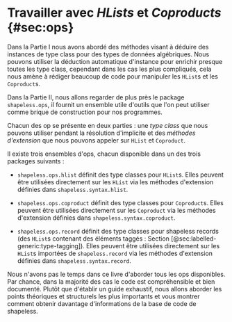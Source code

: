 # Travailler avec *HLists* et *Coproducts* {#sec:ops}

Dans la Partie I nous avons abordé des méthodes
visant à déduire des instances de type
class pour des types de données algébriques.
Nous pouvons utiliser la déduction automatique
d'instance pour enrichir presque toutes les type class,
cependant dans les cas les plus compliqués, cela nous amène à rédiger beaucoup de code 
pour manipuler les `HList`s et les `Coproduct`s.

Dans la Partie II, nous allons regarder de plus près le package `shapeless.ops`,
il fournit un ensemble utile d'outils que 
l'on peut utiliser comme brique de construction pour nos programmes.

Chacun des op se présente en deux parties :
une *type class* que nous pouvons utiliser pendant la résolution d'implicite
et des *méthodes d'extension* que nous pouvons appeler sur `HList` et `Coproduct`.

Il existe trois ensembles d'ops,
chacun disponible dans un des trois packages suivants :

  - `shapeless.ops.hlist` définit des type classes pour `HList`s.
    Elles peuvent être utilisées directement sur les `HList` via les 
    méthodes d'extension définies dans `shapeless.syntax.hlist`.

  - `shapeless.ops.coproduct` définit des type classes pour `Coproduct`s.
    Elles peuvent être utilisées directement sur les `Coproduct` via les 
    méthodes d'extension définies dans `shapeless.syntax.coproduct`.

  - `shapeless.ops.record` définit des type classes pour shapeless records
    (des `HList`s contenant des éléments taggés : Section [@sec:labelled-generic:type-tagging]).
    Elles peuvent être utilisées directement sur les `HList`s importées de `shapeless.record`  via les 
    méthodes d'extension définies dans `shapeless.syntax.record`.
    
Nous n'avons pas le temps dans ce 
livre d'aborder tous les ops disponibles.
Par chance, dans la majorité des cas le
code est compréhensible et bien documenté.
Plutôt que d'établir un guide exhaustif,
nous allons aborder les points théoriques et structurels les plus importants
et vous montrer comment obtenir 
davantage d'informations de la base de code de shapeless.
